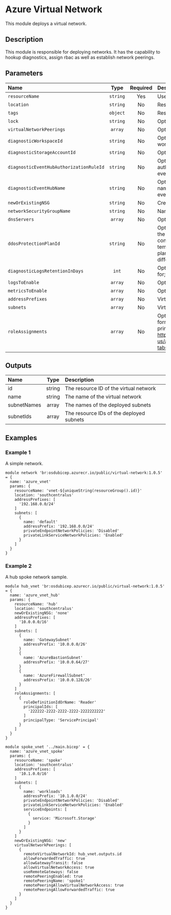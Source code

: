 # Azure Virtual Network

This module deploys a virtual network.

## Description

This module is responsible for deploying networks.  It has the capability to hookup diagnostics, assign rbac as well as establish network peerings.

## Parameters

| Name                                    | Type     | Required | Description                                                                                                                                                                                                                                                                                                                      |
| :-------------------------------------- | :------: | :------: | :------------------------------------------------------------------------------------------------------------------------------------------------------------------------------------------------------------------------------------------------------------------------------------------------------------------------------- |
| `resourceName`                          | `string` | Yes      | Used to name all resources                                                                                                                                                                                                                                                                                                       |
| `location`                              | `string` | No       | Resource Location.                                                                                                                                                                                                                                                                                                               |
| `tags`                                  | `object` | No       | Resource Tags (Optional).                                                                                                                                                                                                                                                                                                        |
| `lock`                                  | `string` | No       | Optional. Specify the type of lock.                                                                                                                                                                                                                                                                                              |
| `virtualNetworkPeerings`                | `array`  | No       | Optional. Virtual Network Peerings configurations                                                                                                                                                                                                                                                                                |
| `diagnosticWorkspaceId`                 | `string` | No       | Optional. Resource ID of the diagnostic log analytics workspace.                                                                                                                                                                                                                                                                 |
| `diagnosticStorageAccountId`            | `string` | No       | Optional. Resource ID of the diagnostic storage account.                                                                                                                                                                                                                                                                         |
| `diagnosticEventHubAuthorizationRuleId` | `string` | No       | Optional. Resource ID of the diagnostic event hub authorization rule for the Event Hubs namespace in which the event hub should be created or streamed to.                                                                                                                                                                       |
| `diagnosticEventHubName`                | `string` | No       | Optional. Name of the diagnostic event hub within the namespace to which logs are streamed. Without this, an event hub is created for each log category.                                                                                                                                                                         |
| `newOrExistingNSG`                      | `string` | No       | Create a new, use an existing, or provide no default NSG.                                                                                                                                                                                                                                                                        |
| `networkSecurityGroupName`              | `string` | No       | Name of default NSG to use for subnets.                                                                                                                                                                                                                                                                                          |
| `dnsServers`                            | `array`  | No       | Optional. DNS Servers associated to the Virtual Network.                                                                                                                                                                                                                                                                         |
| `ddosProtectionPlanId`                  | `string` | No       | Optional. Resource ID of the DDoS protection plan to assign the VNET to. If it's left blank, DDoS protection will not be configured. If it's provided, the VNET created by this template will be attached to the referenced DDoS protection plan. The DDoS protection plan can exist in the same or in a different subscription. |
| `diagnosticLogsRetentionInDays`         | `int`    | No       | Optional. Specifies the number of days that logs will be kept for; a value of 0 will retain data indefinitely.                                                                                                                                                                                                                   |
| `logsToEnable`                          | `array`  | No       | Optional. The name of logs that will be streamed.                                                                                                                                                                                                                                                                                |
| `metricsToEnable`                       | `array`  | No       | Optional. The name of metrics that will be streamed.                                                                                                                                                                                                                                                                             |
| `addressPrefixes`                       | `array`  | No       | Virtual Network Address CIDR                                                                                                                                                                                                                                                                                                     |
| `subnets`                               | `array`  | No       | Virtual Network Subnets                                                                                                                                                                                                                                                                                                          |
| `roleAssignments`                       | `array`  | No       | Optional. Array of objects that describe RBAC permissions, format { roleDefinitionResourceId (string), principalId (string), principalType (enum), enabled (bool) }. Ref: https://docs.microsoft.com/en-us/azure/templates/microsoft.authorization/roleassignments?tabs=bicep                                                    |

## Outputs

| Name        | Type   | Description                              |
| :---------- | :----: | :--------------------------------------- |
| id          | string | The resource ID of the virtual network   |
| name        | string | The name of the virtual network          |
| subnetNames | array  | The names of the deployed subnets        |
| subnetIds   | array  | The resource IDs of the deployed subnets |

## Examples

### Example 1

A simple network.

```bicep
module network 'br:osdubicep.azurecr.io/public/virtual-network:1.0.5' = {
  name: 'azure_vnet'
  params: {
    resourceName: 'vnet-${uniqueString(resourceGroup().id)}'
    location: 'southcentralus'
    addressPrefixes: [
      '192.168.0.0/24'
    ]
    subnets: [
      {
        name: 'default'
        addressPrefix: '192.168.0.0/24'
        privateEndpointNetworkPolicies: 'Disabled'
        privateLinkServiceNetworkPolicies: 'Enabled'
      }
    ]
  }
}
```

### Example 2

A hub spoke network sample.

```bicep
module hub_vnet 'br:osdubicep.azurecr.io/public/virtual-network:1.0.5' = {
  name: 'azure_vnet_hub'
  params: {
    resourceName: 'hub'
    location: 'southcentralus'
    newOrExistingNSG: 'none'
    addressPrefixes: [
      '10.0.0.0/16'
    ]
    subnets: [
      {
        name: 'GatewaySubnet'
        addressPrefix: '10.0.0.0/26'
      }
      {
        name: 'AzureBastionSubnet'
        addressPrefix: '10.0.0.64/27'
      }
      {
        name: 'AzureFirewallSubnet'
        addressPrefix: '10.0.0.128/26'
      }
    ]
    roleAssignments: [
      {
        roleDefinitionIdOrName: 'Reader'
        principalIds: [
          '222222-2222-2222-2222-2222222222'
        ]
        principalType: 'ServicePrincipal'
      }
    ]
  }
}

module spoke_vnet '../main.bicep' = {
  name: 'azure_vnet_spoke'
  params: {
    resourceName: 'spoke'
    location: 'southcentralus'
    addressPrefixes: [
      '10.1.0.0/16'
    ]
    subnets: [
      {
        name: 'workloads'
        addressPrefix: '10.1.0.0/24'
        privateEndpointNetworkPolicies: 'Disabled'
        privateLinkServiceNetworkPolicies: 'Enabled'
        serviceEndpoints: [
          {
            service: 'Microsoft.Storage'
          }
        ]
      }
    ]
    newOrExistingNSG: 'new'
    virtualNetworkPeerings: [
      {
        remoteVirtualNetworkId: hub_vnet.outputs.id
        allowForwardedTraffic: true
        allowGatewayTransit: false
        allowVirtualNetworkAccess: true
        useRemoteGateways: false
        remotePeeringEnabled: true
        remotePeeringName: 'spoke1'
        remotePeeringAllowVirtualNetworkAccess: true
        remotePeeringAllowForwardedTraffic: true
      }
    ]
  }
}
```
